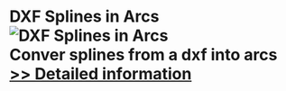 # DXF Splines in Arcs<br />![DXF Splines in Arcs](https://mycommerce.akamaized.net/api/pimages/P300423574/BIG/300423574.JPG)<br />Conver splines from a dxf into arcs<br />[>> Detailed information](https://secure.shareit.com/shareit/product.html?productid=300423574&affiliateid=200057808)